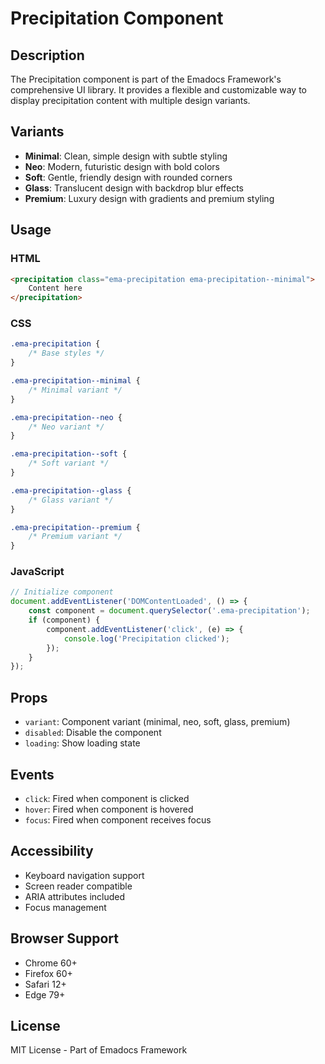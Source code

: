 # Precipitation Component

## Description
The Precipitation component is part of the Emadocs Framework's comprehensive UI library. It provides a flexible and customizable way to display precipitation content with multiple design variants.

## Variants
- **Minimal**: Clean, simple design with subtle styling
- **Neo**: Modern, futuristic design with bold colors
- **Soft**: Gentle, friendly design with rounded corners
- **Glass**: Translucent design with backdrop blur effects
- **Premium**: Luxury design with gradients and premium styling

## Usage

### HTML
```html
<precipitation class="ema-precipitation ema-precipitation--minimal">
    Content here
</precipitation>
```

### CSS
```css
.ema-precipitation {
    /* Base styles */
}

.ema-precipitation--minimal {
    /* Minimal variant */
}

.ema-precipitation--neo {
    /* Neo variant */
}

.ema-precipitation--soft {
    /* Soft variant */
}

.ema-precipitation--glass {
    /* Glass variant */
}

.ema-precipitation--premium {
    /* Premium variant */
}
```

### JavaScript
```javascript
// Initialize component
document.addEventListener('DOMContentLoaded', () => {
    const component = document.querySelector('.ema-precipitation');
    if (component) {
        component.addEventListener('click', (e) => {
            console.log('Precipitation clicked');
        });
    }
});
```

## Props
- `variant`: Component variant (minimal, neo, soft, glass, premium)
- `disabled`: Disable the component
- `loading`: Show loading state

## Events
- `click`: Fired when component is clicked
- `hover`: Fired when component is hovered
- `focus`: Fired when component receives focus

## Accessibility
- Keyboard navigation support
- Screen reader compatible
- ARIA attributes included
- Focus management

## Browser Support
- Chrome 60+
- Firefox 60+
- Safari 12+
- Edge 79+

## License
MIT License - Part of Emadocs Framework
